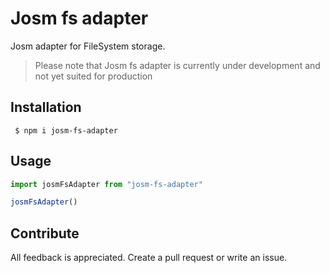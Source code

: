 # Josm fs adapter

Josm adapter for FileSystem storage.

> Please note that Josm fs adapter is currently under development and not yet suited for production

## Installation

```shell
 $ npm i josm-fs-adapter
```

## Usage



```ts
import josmFsAdapter from "josm-fs-adapter"

josmFsAdapter()
```

## Contribute

All feedback is appreciated. Create a pull request or write an issue.
